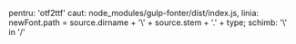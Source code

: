 pentru: 'otf2ttf'
caut: node_modules/gulp-fonter/dist/index.js,
linia: newFont.path = source.dirname + '\\' + source.stem + '.' + type;
schimb: '\\' in '/'
